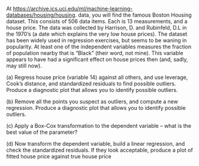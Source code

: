 At https://archive.ics.uci.edu/ml/machine-learning-databases/housing/housing.
data, you will find the famous Boston Housing dataset. This consists of 506
data items. Each is 13 measurements, and a house price. The data was
collected by Harrison, D. and Rubinfeld, D.L in the 1970’s (a date which
explains the very low house prices). The dataset has been widely used in
regression exercises, but seems to be waning in popularity. At least one of
the independent variables measures the fraction of population nearby that is
“Black” (their word, not mine). This variable appears to have had a significant
effect on house prices then (and, sadly, may still now).

(a) Regress house price (variable 14) against all others, and use leverage,
Cook’s distance, and standardized residuals to find possible outliers. Produce
a diagnostic plot that allows you to identify possible outliers.

(b) Remove all the points you suspect as outliers, and compute a new regression.
Produce a diagnostic plot that allows you to identify possible
outliers.

(c) Apply a Box-Cox transformation to the dependent variable – what is the
best value of the parameter?

(d) Now transform the dependent variable, build a linear regression, and check
the standardized residuals. If they look acceptable, produce a plot of fitted
house price against true house price
